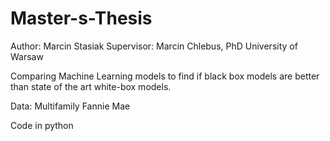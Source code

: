 # Master-s-Thesis

Author: Marcin Stasiak
Supervisor: Marcin Chlebus, PhD
University of Warsaw

Comparing Machine Learning models to find if black box models are better than state of the art white-box models.

Data: Multifamily Fannie Mae

Code in python
